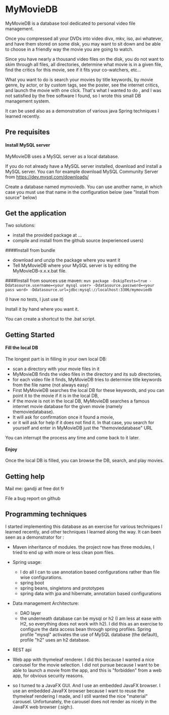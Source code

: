 MyMovieDB
=========

MyMovieDB is a database tool dedicated
to personal video file management.

Once you compressed all your DVDs into video 
divx, mkv, iso, avi whatever, and have them 
stored on some disk, you may want to sit down and
be able to choose in a friendly way 
the movie you are going to watch. 

Since you
have nearly a thousand video files on the disk,
you do not want to skim through all files, all 
directories, determine what movie is in a given file,
 find the critics for this movie, see if it fits
 your co-watchers, etc...
 
What you want to do is search your movies
by title keywords, by movie genre, by actor, or by 
custom tags, see the poster, see the internet critics, 
and launch the movie with one click.
That's what I wanted to do , and
I was not satisfied by the free software I found,
so I wrote this small DB management system.

It can be used also as a demonstration of various
java Spring techniques I learned recently.

Pre requisites
--------------

#### Install MySQL server

MyMovieDB uses a MySQL server as a local database.

If you do not already have a MySQL server installed,
download and install a MySQL server.
You can for example download MySQL Community Server from 
https://dev.mysql.com/downloads/

Create a database named mymoviedb.
You can use another name, in which case 
you must use that name in the configuration below
(see "Install from source" below)

Get the application
-------------------

Two solutions:
 - install the provided package at ...
 - compile and install from the github source (experienced users)

####Install from bundle

 - download and unzip the package where you want it
 - Tell MyMovieDB where your MySQL server is by editing the MyMovieDB-x.x.x.bat file.

####Install from sources
 use maven:
`mvn package -DskipTests=true -Ddatasource.username=<your mysql user>
 -Ddatasource.password=<your pass word>
 -Ddatasource.url=jdbc:mysql://localhost:3306/mymoviedb
`

(I have no tests, I just use it)

Install it by hand where you want it.

You can create a shortcut to the .bat script.


Getting Started
-----

#### Fill the local DB


The longest part is in filling in your own local DB: 
 - scan a directory with your movie files in it
 - MyMovieDB finds the video files in the directory and its sub directories,
 - for each video file it finds, MyMovieDB tries to 
 determine title keywords from the file 
 name (not always easy)
 - First MyMovieDB searches the local DB for these keywords,
 and you can point it to the movie if it is in the local DB,
 - if the movie is not in the local DB, MyMovieDB searches a famous internet movie database
 for the given movie (namely themoviedatabase). 
  - It will ask for confirmation once it found a movie,
  - or it will ask for help if it  does not find it. In that case, you search for yourself and enter
 in MyMovieDB just the "themoviedatabase" URL
 
 You can interrupt the process any time and come back to it later.

 #### Enjoy
 Once the local DB is filled, you can browse the DB, search, 
 and play movies.
 
 Getting help
 ------
 
 Mail me: gandji at free dot fr 
 
 File a bug report on github
 
Programming techniques
-----
I started implementing this database as an exercise for various techniques
I learned recently, and other techniques I learned along the way.
It can been seen as a demonstrator for :

 - Maven inheritance of modules. the project now has three modules,
 I tried to end up with more or less clean pom files.

 - Spring usage:
   - I do all I can to use annotation based configurations rather than file wise configurations.
   - spring boot
   - spring beans, singletons and prototypes
   - spring data with jpa and hibernate, annotation based configurations

 - Data management Architecture:
   - DAO layer
   - the underneath database can be mysql or h2 (I am less at ease with H2, 
 so everything does not work with h2). I did this as an exercise to 
 configure the data access bean
 through spring profiles. Spring profile "mysql" activates the use of MySQL database
 (the default), profile "h2" uses an h2 database. 
 
 - REST api
 
 - Web app with thymeleaf renderer. I did this because I wanted a nice carousel
 for the movie selection. I did not pursue because I want to be able 
 to launch a movie from the app, and this is "forbidden" from a web app,
 for obvious security reasons.
 
 - so I turned to a JavaFX GUI. And I use an embedded JavaFX browser. I use an embedded JavaFX browser
 because I want to reuse the thymeleaf rendering I made, and I still wanted the nice
 "material" carousel. Unfortunately, the carousel does not render as nicely
 in the JavaFX web browser (:sigh:).